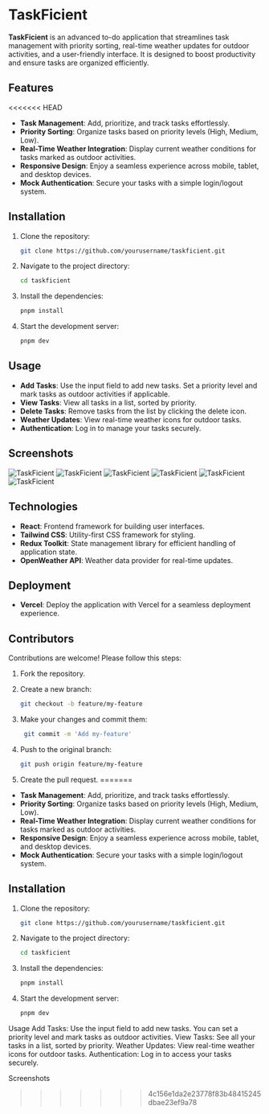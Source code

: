 # TaskFicient

**TaskFicient** is an advanced to-do application that streamlines task management with priority sorting, real-time weather updates for outdoor activities, and a user-friendly interface. It is designed to boost productivity and ensure tasks are organized efficiently.

## Features
<<<<<<< HEAD

- **Task Management**: Add, prioritize, and track tasks effortlessly.
- **Priority Sorting**: Organize tasks based on priority levels (High, Medium, Low).
- **Real-Time Weather Integration**: Display current weather conditions for tasks marked as outdoor activities.
- **Responsive Design**: Enjoy a seamless experience across mobile, tablet, and desktop devices.
- **Mock Authentication**: Secure your tasks with a simple login/logout system.

## Installation

1. Clone the repository:

   ```bash
   git clone https://github.com/yourusername/taskficient.git

   ```

2. Navigate to the project directory:
   ```bash
   cd taskficient
   ```
3. Install the dependencies:
   ```bash
   pnpm install
   ```
4. Start the development server:
   ```bash
   pnpm dev
   ```

## Usage

- **Add Tasks**: Use the input field to add new tasks. Set a priority level and mark tasks as outdoor activities if applicable.
- **View Tasks**: View all tasks in a list, sorted by priority.
- **Delete Tasks**: Remove tasks from the list by clicking the delete icon.
- **Weather Updates**: View real-time weather icons for outdoor tasks.
- **Authentication**: Log in to manage your tasks securely.

## Screenshots

![TaskFicient](public/Desktop-1.png)
![TaskFicient](public/Desktop-2.png)
![TaskFicient](public/Desktop-3.png)
![TaskFicient](public/Mobile-1.jpeg)
![TaskFicient](public/Mobile-3.jpeg)
![TaskFicient](public/Mobile-2.jpeg)

## Technologies

- **React**: Frontend framework for building user interfaces.
- **Tailwind CSS**: Utility-first CSS framework for styling.
- **Redux Toolkit**: State management library for efficient handling of application state.
- **OpenWeather API**: Weather data provider for real-time updates.

## Deployment

- **Vercel**: Deploy the application with Vercel for a seamless deployment experience.

## Contributors

Contributions are welcome! Please follow this steps:

1. Fork the repository.

2. Create a new branch:

   ```bash
   git checkout -b feature/my-feature
   ```

3. Make your changes and commit them:

   ```bash
    git commit -m 'Add my-feature'
   ```

4. Push to the original branch:

   ```bash
   git push origin feature/my-feature
   ```

5. Create the pull request.
=======

- **Task Management**: Add, prioritize, and track tasks effortlessly.
- **Priority Sorting**: Organize tasks based on priority levels (High, Medium, Low).
- **Real-Time Weather Integration**: Display current weather conditions for tasks marked as outdoor activities.
- **Responsive Design**: Enjoy a seamless experience across mobile, tablet, and desktop devices.
- **Mock Authentication**: Secure your tasks with a simple login/logout system.

## Installation

1. Clone the repository:
   ```bash
   git clone https://github.com/yourusername/taskficient.git

2. Navigate to the project directory:
   ```bash
   cd taskficient
3. Install the dependencies:
   ```bash
   pnpm install
4. Start the development server:
   ```bash
   pnpm dev
   
Usage
Add Tasks: Use the input field to add new tasks. You can set a priority level and mark tasks as outdoor activities.
View Tasks: See all your tasks in a list, sorted by priority.
Weather Updates: View real-time weather icons for outdoor tasks.
Authentication: Log in to access your tasks securely.

Screenshots

>>>>>>> 4c156e1da2e23778f83b48415245dbae23ef9a78
